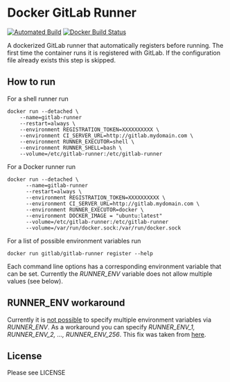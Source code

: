 # Docker GitLab Runner

[![Automated Build](https://img.shields.io/docker/automated/phihos/gitlab-runner.svg)](https://hub.docker.com/r/phihos/gitlab-runner/)
[![Docker Build Status](https://img.shields.io/docker/build/phihos/gitlab-runner.svg)](https://hub.docker.com/r/phihos/gitlab-runner/)

A dockerized GitLab runner that automatically registers before running.
The first time the container runs it is registered with GitLab. If the configuration file already exists this step is skipped.

## How to run

For a shell runner run

    docker run --detached \
        --name=gitlab-runner
        --restart=always \
        --environment REGISTRATION_TOKEN=XXXXXXXXXX \
        --environment CI_SERVER_URL=http://gitlab.mydomain.com \
        --environment RUNNER_EXECUTOR=shell \
        --environment RUNNER_SHELL=bash \
        --volume=/etc/gitlab-runner:/etc/gitlab-runner
        
For a Docker runner run

    docker run --detached \
          --name=gitlab-runner
          --restart=always \
          --environment REGISTRATION_TOKEN=XXXXXXXXXX \
          --environment CI_SERVER_URL=http://gitlab.mydomain.com \
          --environment RUNNER_EXECUTOR=docker \
          --environment DOCKER_IMAGE = "ubuntu:latest"
          --volume=/etc/gitlab-runner:/etc/gitlab-runner
          --volume=/var/run/docker.sock:/var/run/docker.sock
	
For a list of possible environment variables run

    docker run gitlab/gitlab-runner register --help
    
Each command line options has a corresponding environment variable that can be set.
Currently the *RUNNER_ENV* variable does not allow multiple values (see below).
		  
## RUNNER_ENV workaround

Currently it is [not possible](https://gitlab.com/gitlab-org/gitlab-runner/issues/259) to specify multiple environment variables via *RUNNER_ENV*.
As a workaround you can specify *RUNNER_ENV_1, RUNNER_ENV_2, ..., RUNNER_ENV_256*. This fix was taken from [here](https://gitlab.com/gitlab-org/gitlab-runner/issues/259#note_41453202).
        
## License

Please see LICENSE
